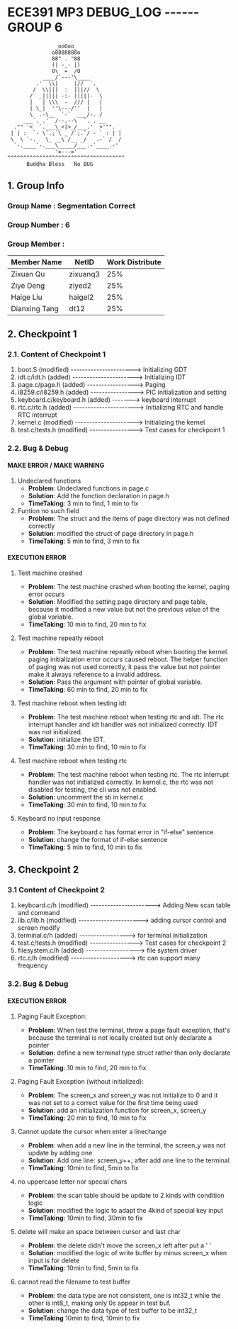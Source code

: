 # ECE391 MP3 DEBUG_LOG ------ GROUP 6


                   _ooOoo_
                  o8888888o
                  88" . "88
                  (| -_- |)
                  O\  =  /O
               ____/`---'\____
             .'  \\|     |//  `.
            /  \\|||  :  |||//  \
           /  _||||| -:- |||||-  \
           |   | \\\  -  /// |   |
           | \_|  ''\---/''  |   |
           \  .-\__  `-`  ___/-. /
         ___`. .'  /--.--\  `. . __
      ."" '<  `.___\_<|>_/___.'  >'"".
     | | :  `- \`.;`\ _ /`;.`/ - ` : | |
     \  \ `-.   \_ __\ /__ _/   .-` /  /
      `-.____`-.___\_____/___.-`____.-'
                   '=---='
    ^^^^^^^^^^^^^^^^^^^^^^^^^^^^^^^^^^^^^
          Buddha Bless   No BUG


## 1. Group Info
### Group Name : Segmentation Correct
### Group Number : 6
### Group Member :

| Member Name    |    NetID    |      Work Distribute         |
| -------------- | ----------- |------------------------------|
| Zixuan Qu      | zixuanq3    |           25%                |
| Ziye Deng      | ziyed2      |              25%             |                 
| Haige Liu      | haigel2     |                 25%          |             
| Dianxing Tang  | dt12        |                    25%       |             


## 2. Checkpoint 1
### 2.1. Content of Checkpoint 1
1. boot.S (modified) ----------------------> Initializing GDT
2. idt.c/idt.h (added) ----------------------> Initializing IDT
3. page.c/page.h (added) -----------------> Paging
4. i8259.c/i8259.h (added) ----------------> PIC initialization and setting
5. keyboard.c/keyboard.h (added) -------> keyboard interrupt
6. rtc.c/rtc.h (added) ----------------------> Initializing RTC and handle RTC interrupt
7. kernel.c (modified) ---------------------> Initializing the kernel
8. test.c/tests.h (modified) ----------------> Test cases for checkpoint 1

### 2.2. Bug & Debug
#### MAKE ERROR / MAKE WARNING
1. Undeclared functions
    - **Problem**: Undeclared functions in page.c
    - **Solution**: Add the function declaration in page.h
    - **TimeTaking**: 3 min to find, 1 min to fix
2. Funtion no such field
    - **Problem**: The struct and the items of page directory was not defined correctly
    - **Solution**: modified the struct of page directory in page.h
    - **TimeTaking**: 5 min to find, 3 min to fix


#### EXECUTION ERROR
1. Test machine crashed
    - **Problem**: The test machine crashed when booting the kernel, paging error occurs
    - **Solution**: Modified the setting page directory and page table, because it modified a new value but not the previous value of the global variable.
    - **TimeTaking**: 10 min to find, 20 min to fix

2. Test machine repeatly reboot
    - **Problem**: The test machine repeatly reboot when booting the kernel. paging initialization error occurs caused reboot. The helper function of paging was not used correctly, it pass the value but not pointer make it always reference to a invalid address.
    - **Solution**: Pass the argument with pointer of global variable.
    - **TimeTaking**: 60 min to find, 20 min to fix

3. Test machine reboot when testing idt
    - **Problem**: The test machine reboot when testing rtc and idt. The rtc interrupt handler and idt handler was not initialized correctly. IDT was not initialized.
    - **Solution**: initialize the IDT. 
    - **TimeTaking**: 30 min to find, 10 min to fix

4. Test machine reboot when testing rtc
    - **Problem**: The test machine reboot when testing rtc. The rtc interrupt handler was not initialized correctly. In kernel.c, the rtc was not disabled for testing, the cli was not enabled.
    - **Solution**: uncomment the sti in kernel.c
    - **TimeTaking**: 30 min to find, 10 min to fix

5. Keyboard no input response
    - **Problem**: The keyboard.c has format error in "if-else" sentence
    - **Solution**: change the format of if-else sentence
    - **TimeTaking**: 5 min to find, 10 min to fix

## 3. Checkpoint 2
### 3.1 Content of Checkpoint 2
1. keyboard.c/h (modified) ----------------------> Adding New scan table and command
2. lib.c/lib.h (modified) ----------------------> adding cursor control and screen modify
3. terminal.c/h (added) -----------------> for terminal initialization
4. test.c/tests.h (modified) ----------------> Test cases for checkpoint 2
5. filesystem.c/h (added) ------------------> file system driver
6. rtc.c/h (modified) --------------------> rtc can support many frequency

### 3.2. Bug & Debug
#### EXECUTION ERROR
1. Paging Fault Exception:
    - **Problem**: When test the terminal, throw a page fault exception, that's because the terminal is not locally created but only declarate a pointer
    - **Solution**: define a new terminal type struct rather than only declarate a pointer
    - **TimeTaking**: 10 min to find, 20 min to fix

2. Paging Fault Exception (without initialized):
    - **Problem**: The screen_x and screen_y was not initialize to 0 and it was not set to a correct value for the first time being used
    - **Solution**: add an initialization function for screen_x, screen_y
    - **TimeTaking**: 20 min to find, 10 min to fix    

3. Cannot update the cursor when enter a linechange
    - **Problem**: when add a new line in the terminal, the screen_y was not update by adding one
    - **Solution**: Add one line: screen_y++; after add one line to the terminal
    - **TimeTaking**: 10min to find, 5min to fix

4. no uppercase letter nor special chars
    - **Problem**: the scan table should be update to 2 kinds with condition logic
    - **Solution**: modified the logic to adapt the 4kind of special key input
    - **TimeTaking**: 10min to find, 30min to fix

5. delete will make an space between cursor and last char
    - **Problem**: the delete didn't move the screen_x left after put a ' '
    - **Solution**: modified the logic of write buffer by minus screen_x when input is for delete
    - **TimeTaking**: 10min to find, 5min to fix

6. cannot read the filename to test buffer
    - **Problem**: the data type are not consistent, one is int32_t while the other is int8_t, making only 0s appear in test buf.
    - **Solution**: change the data type of test buffer to be int32_t
    - **TimeTaking** 10min to find, 10min to fix


